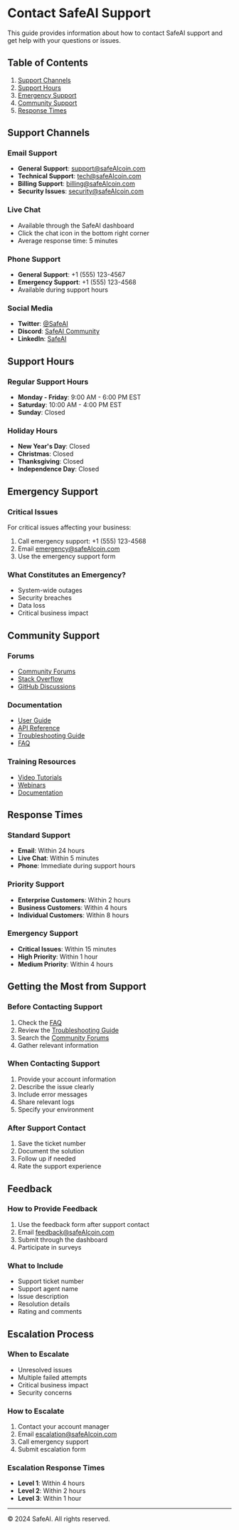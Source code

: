 # Contact SafeAI Support
This guide provides information about how to contact SafeAI support and get help with your questions or issues.
## Table of Contents
1. [Support Channels](#support-channels)
2. [Support Hours](#support-hours)
3. [Emergency Support](#emergency-support)
4. [Community Support](#community-support)
5. [Response Times](#response-times)
## Support Channels
### Email Support
- **General Support**: support@safeAIcoin.com
- **Technical Support**: tech@safeAIcoin.com
- **Billing Support**: billing@safeAIcoin.com
- **Security Issues**: security@safeAIcoin.com
### Live Chat
- Available through the SafeAI dashboard
- Click the chat icon in the bottom right corner
- Average response time: 5 minutes
### Phone Support
- **General Support**: +1 (555) 123-4567
- **Emergency Support**: +1 (555) 123-4568
- Available during support hours
### Social Media
- **Twitter**: [@SafeAI](https://twitter.com/safeai)
- **Discord**: [SafeAI Community](https://discord.gg/safeai)
- **LinkedIn**: [SafeAI](https://linkedin.com/company/safeai)
## Support Hours
### Regular Support Hours
- **Monday - Friday**: 9:00 AM - 6:00 PM EST
- **Saturday**: 10:00 AM - 4:00 PM EST
- **Sunday**: Closed
### Holiday Hours
- **New Year's Day**: Closed
- **Christmas**: Closed
- **Thanksgiving**: Closed
- **Independence Day**: Closed
## Emergency Support
### Critical Issues
For critical issues affecting your business:
1. Call emergency support: +1 (555) 123-4568
2. Email emergency@safeAIcoin.com
3. Use the emergency support form
### What Constitutes an Emergency?
- System-wide outages
- Security breaches
- Data loss
- Critical business impact
## Community Support
### Forums
- [Community Forums](https://community.safeAIcoin.com)
- [Stack Overflow](https://stackoverflow.com/questions/tagged/safeai)
- [GitHub Discussions](https://github.com/safeai/safeai/discussions)
### Documentation
- [User Guide](../user-guide.md)
- [API Reference](../technical/api-reference.md)
- [Troubleshooting Guide](troubleshooting.md)
- [FAQ](faq.md)
### Training Resources
- [Video Tutorials](https://tutorials.safeAIcoin.com)
- [Webinars](https://webinars.safeAIcoin.com)
- [Documentation](https://docs.safeAIcoin.com)
## Response Times
### Standard Support
- **Email**: Within 24 hours
- **Live Chat**: Within 5 minutes
- **Phone**: Immediate during support hours
### Priority Support
- **Enterprise Customers**: Within 2 hours
- **Business Customers**: Within 4 hours
- **Individual Customers**: Within 8 hours
### Emergency Support
- **Critical Issues**: Within 15 minutes
- **High Priority**: Within 1 hour
- **Medium Priority**: Within 4 hours
## Getting the Most from Support
### Before Contacting Support
1. Check the [FAQ](faq.md)
2. Review the [Troubleshooting Guide](troubleshooting.md)
3. Search the [Community Forums](https://community.safeAIcoin.com)
4. Gather relevant information
### When Contacting Support
1. Provide your account information
2. Describe the issue clearly
3. Include error messages
4. Share relevant logs
5. Specify your environment
### After Support Contact
1. Save the ticket number
2. Document the solution
3. Follow up if needed
4. Rate the support experience
## Feedback
### How to Provide Feedback
1. Use the feedback form after support contact
2. Email feedback@safeAIcoin.com
3. Submit through the dashboard
4. Participate in surveys
### What to Include
- Support ticket number
- Support agent name
- Issue description
- Resolution details
- Rating and comments
## Escalation Process
### When to Escalate
- Unresolved issues
- Multiple failed attempts
- Critical business impact
- Security concerns
### How to Escalate
1. Contact your account manager
2. Email escalation@safeAIcoin.com
3. Call emergency support
4. Submit escalation form
### Escalation Response Times
- **Level 1**: Within 4 hours
- **Level 2**: Within 2 hours
- **Level 3**: Within 1 hour
---
© 2024 SafeAI. All rights reserved. 